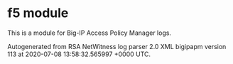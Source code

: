 # f5 module

This is a module for Big-IP Access Policy Manager logs.

Autogenerated from RSA NetWitness log parser 2.0 XML bigipapm version 113
at 2020-07-08 13:58:32.565997 +0000 UTC.

